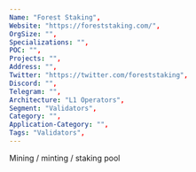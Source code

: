 ```yaml
--- 
Name: "Forest Staking", 
Website: "https://foreststaking.com/", 
OrgSize: "",
Specializations: "",
POC: "",
Projects: "",
Address: "",
Twitter: "https://twitter.com/foreststaking", 
Discord: "",
Telegram: "",
Architecture: "L1 Operators",
Segment: "Validators",
Category: "",
Application-Category: "",
Tags: "Validators",
--- 
```

<!--lang:en--> 
Mining / minting / staking pool
<!--lang:es--] 
Minería / acuñación / grupo de participación
<!--lang:de--] 
Mining / Minting / Staking-Pool
<!--lang:fr--] 
Pool minier / monnayeur / jalonnement
<!--lang:pl--] 
Górnictwo / bicie / tyczenie puli
<!--lang:uk--] 
Майнінг / карбування / стейкинг-пул
[!--lang:*--> 
